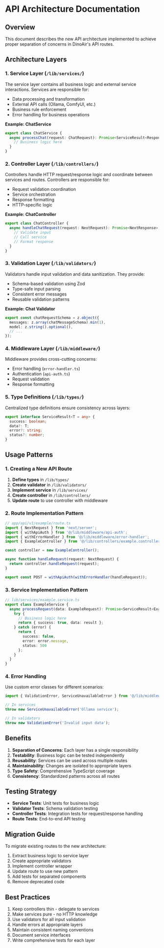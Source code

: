 # API Architecture Documentation

## Overview

This document describes the new API architecture implemented to achieve proper separation of concerns in DinoAir's API routes.

## Architecture Layers

### 1. Service Layer (`/lib/services/`)

The service layer contains all business logic and external service interactions. Services are responsible for:

- Data processing and transformation
- External API calls (Ollama, ComfyUI, etc.)
- Business rule enforcement
- Error handling for business operations

**Example: ChatService**
```typescript
export class ChatService {
  async processChat(request: ChatRequest): Promise<ServiceResult<Response>> {
    // Business logic here
  }
}
```

### 2. Controller Layer (`/lib/controllers/`)

Controllers handle HTTP request/response logic and coordinate between services and routes. Controllers are responsible for:

- Request validation coordination
- Service orchestration
- Response formatting
- HTTP-specific logic

**Example: ChatController**
```typescript
export class ChatController {
  async handleChatRequest(request: NextRequest): Promise<NextResponse> {
    // Validate input
    // Call service
    // Format response
  }
}
```

### 3. Validation Layer (`/lib/validators/`)

Validators handle input validation and data sanitization. They provide:

- Schema-based validation using Zod
- Type-safe input parsing
- Consistent error messages
- Reusable validation patterns

**Example: Chat Validator**
```typescript
export const chatRequestSchema = z.object({
  messages: z.array(chatMessageSchema).min(1),
  model: z.string().optional(),
  // ...
});
```

### 4. Middleware Layer (`/lib/middleware/`)

Middleware provides cross-cutting concerns:

- Error handling (`error-handler.ts`)
- Authentication (`api-auth.ts`)
- Request validation
- Response formatting

### 5. Type Definitions (`/lib/types/`)

Centralized type definitions ensure consistency across layers:

```typescript
export interface ServiceResult<T = any> {
  success: boolean;
  data?: T;
  error?: string;
  status?: number;
}
```

## Usage Patterns

### 1. Creating a New API Route

1. **Define types** in `/lib/types/`
2. **Create validator** in `/lib/validators/`
3. **Implement service** in `/lib/services/`
4. **Create controller** in `/lib/controllers/`
5. **Update route** to use controller with middleware

### 2. Route Implementation Pattern

```typescript
// app/api/v1/example/route.ts
import { NextRequest } from 'next/server';
import { withApiAuth } from '@/lib/middleware/api-auth';
import { withErrorHandler } from '@/lib/middleware/error-handler';
import { ExampleController } from '@/lib/controllers/example.controller';

const controller = new ExampleController();

async function handleRequest(request: NextRequest) {
  return controller.handleRequest(request);
}

export const POST = withApiAuth(withErrorHandler(handleRequest));
```

### 3. Service Implementation Pattern

```typescript
// lib/services/example.service.ts
export class ExampleService {
  async processRequest(data: ExampleRequest): Promise<ServiceResult<ExampleResponse>> {
    try {
      // Business logic here
      return { success: true, data: result };
    } catch (error) {
      return { 
        success: false, 
        error: error.message, 
        status: 500 
      };
    }
  }
}
```

### 4. Error Handling

Use custom error classes for different scenarios:

```typescript
import { ValidationError, ServiceUnavailableError } from '@/lib/middleware/error-handler';

// In services
throw new ServiceUnavailableError('Ollama service');

// In validators  
throw new ValidationError('Invalid input data');
```

## Benefits

1. **Separation of Concerns**: Each layer has a single responsibility
2. **Testability**: Business logic can be tested independently
3. **Reusability**: Services can be used across multiple routes
4. **Maintainability**: Changes are isolated to appropriate layers
5. **Type Safety**: Comprehensive TypeScript coverage
6. **Consistency**: Standardized patterns across all routes

## Testing Strategy

- **Service Tests**: Unit tests for business logic
- **Validator Tests**: Schema validation testing
- **Controller Tests**: Integration tests for request/response handling
- **Route Tests**: End-to-end API testing

## Migration Guide

To migrate existing routes to the new architecture:

1. Extract business logic to service layer
2. Create appropriate validators
3. Implement controller wrapper
4. Update route to use new pattern
5. Add tests for separated components
6. Remove deprecated code

## Best Practices

1. Keep controllers thin - delegate to services
2. Make services pure - no HTTP knowledge
3. Use validators for all input validation
4. Handle errors at appropriate layers
5. Maintain consistent naming conventions
6. Document service interfaces
7. Write comprehensive tests for each layer
